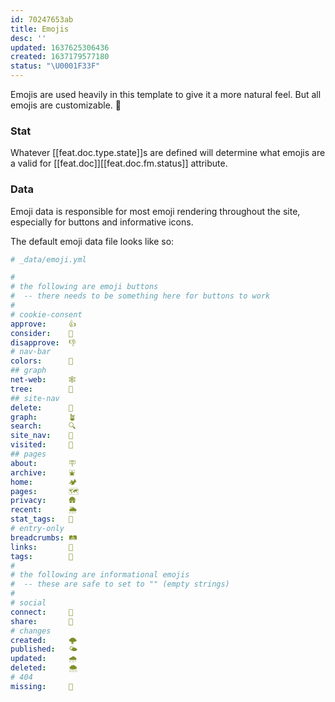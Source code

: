 ```yaml
---
id: 70247653ab
title: Emojis
desc: ''
updated: 1637625306436
created: 1637179577180
status: "\U0001F33F"
---
```


Emojis are used heavily in this template to give it a more natural feel. But all emojis are customizable. 🎨

### Stat

Whatever [[feat.doc.type.state]]s are defined will determine what emojis are a valid for [[feat.doc]][[feat.doc.fm.status]] attribute.

### Data

Emoji data is responsible for most emoji rendering throughout the site, especially for buttons and informative icons.

The default emoji data file looks like so:

```yaml
# _data/emoji.yml

# 
# the following are emoji buttons
#  -- there needs to be something here for buttons to work
# 
# cookie-consent
approve:     👍 
consider:    🧐
disapprove:  👎
# nav-bar
colors:      🌈
## graph
net-web:     🕸
tree:        🌳
## site-nav
delete:      🧹
graph:       🪴
search:      🔍
site_nav:    🧭 
visited:     🥾
## pages
about:       🪧
archive:     ⛲️
home:        🏕
pages:       🗺
privacy:     🛖
recent:      🌦
stat_tags:   🔖
# entry-only
breadcrumbs: 🛤
links:       🚏
tags:        🧺
# 
# the following are informational emojis
#  -- these are safe to set to "" (empty strings)
# 
# social
connect:     🌊
share:       🐝
# changes
created:     🌩
published:   🌤
updated:     🌧
deleted:     🌨
# 404
missing:     🍂
```
